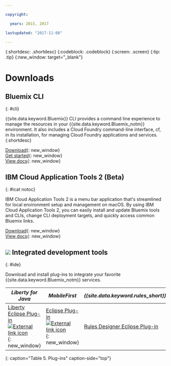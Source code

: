 ```yaml
---

copyright:

  years: 2015, 2017

lastupdated: "2017-11-08"

---
```


{:shortdesc: .shortdesc}
{:codeblock: .codeblock}
{:screen: .screen}
{:tip: .tip}
{:new_window: target="_blank"}

# Downloads 

## Bluemix CLI
{: #cli}

{{site.data.keyword.Bluemix}} CLI provides a command line experience to manage the resources in your {{site.data.keyword.Bluemix_notm}} environment. It also includes a Cloud Foundry command-line interface, cf, in its installation, for managing Cloud Foundry applications and services.
{:shortdesc}

[Download](/docs/cli/reference/bluemix_cli/all_versions.html){: new_window} <br>
[Get started](/docs/cli/reference/bluemix_cli/get_started.html){: new_window} <br>
[View docs](/docs/cli/reference/bluemix_cli/bx_cli.html){: new_window} <br>


## IBM Cloud Application Tools 2 (Beta)
{: #icat notoc}

IBM Cloud Application Tools 2 is a menu bar application that's streamlined for local environment setup and management on macOS. By using IBM Cloud Application Tools 2, you can easily install and update Bluemix tools and CLIs, change CLI deployment targets, and quickly access common Bluemix links.

[Download](http://ibm.biz/icat-2-download){: new_window} <br>
[View docs](/docs/cli/icat.html){: new_window} <br>


## ![](./images/Integrated_Dev_Tools.svg) Integrated development tools
{: #ide}

Download and install plug-ins to integrate your favorite {{site.data.keyword.Bluemix_notm}} services.

| *Liberty for Java* | *MobileFirst* | *{{site.data.keyword.rules_short}}* | *API Connect* | *Eclipse Tools for {{site.data.keyword.Bluemix_notm}}* |
|----------|----------|----------|----------|----------|
| [Liberty Eclipse Plug-in ![External link icon](../icons/launch-glyph.svg)](https://developer.ibm.com/wasdev/downloads/liberty-profile-using-eclipse/){: new_window} | [Eclipse Plug-in ![External link icon](../icons/launch-glyph.svg)](https://marketplace.eclipse.org/content/ibm-mobilefirst-platform-studio){: new_window} | [Rules Designer Eclipse Plug-in](../services/rules/index.html#rulov002) | [Developer Toolkit ![External link icon](../icons/launch-glyph.svg)](/docs/services/apiconnect/creating_apis.html){: new_window} | [{{site.data.keyword.Bluemix_notm}} Eclipse Plug-in](/docs/manageapps/eclipsetools/eclipsetools.html) |
{: caption="Table 5. Plug-ins" caption-side="top"}


